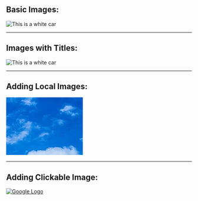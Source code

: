 ## Basic Images:
<!-- ![Alt text](Image URL)-->
![This is a white car](https://th.bing.com/th/id/OIP.9AA9ELQUr6WsoCJ2WcVcEwHaEK?o=7rm=3&rs=1&pid=ImgDetMain&o=7&rm=3)

---
## Images with Titles:
<!-- ![Alt text](Image URL "Image Title")-->
![This is a white car](https://th.bing.com/th/id/OIP.9AA9ELQUr6WsoCJ2WcVcEwHaEK?o=7rm=3&rs=1&pid=ImgDetMain&o=7&rm=3 "This is a white car")

---
## Adding Local Images:
<!-- ![Local Image](Image Path)-->
![Blue sky](../../resources/img.jpg)

---
## Adding Clickable Image:
<!--![![Image alt text](Thumbnail image URL)](Target page URL)-->
[![Google Logo](https://tinyurl.com/google-logo)](https://www.google.com)

